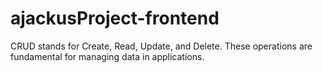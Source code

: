 # ajackusProject-frontend
CRUD stands for Create, Read, Update, and Delete. These operations are fundamental for managing data in applications.

